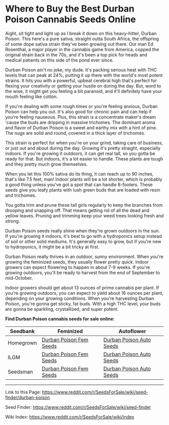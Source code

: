 # Where to Buy the Best Durban Poison Cannabis Seeds Online

Aight, sit tight and light up as I break it down on this heavy-hitter, Durban Poison. This here's a pure sativa, straight outta South Africa, the offspring of some dope sativa strain they've been growing out there. Our man Ed Rosenthal, a major player in the cannabis game from America, copped the original strain back in the 70s, and it's been a top pick for heads and medical patients on this side of the pond ever since.

Durban Poison ain't no joke, my dude. It's packing serious heat with THC levels that can peak at 24%, putting it up there with the world's most potent strains. It hits you with a powerful, upbeat cerebral high that's perfect for flexing your creativity or getting your hustle on during the day. But, word to the wise, it might get you feeling a bit paranoid, and it'll definitely have your mouth feeling like cotton.

If you're dealing with some rough times or you're feeling anxious, Durban Poison can help you out. It's also good for chronic pain and can help if you're feeling nauseous. Plus, this strain is a concentrate maker's dream 'cause the buds are dripping in massive trichomes. The dominant aroma and flavor of Durban Poison is a sweet and earthy mix with a hint of pine. The nugs are solid and round, covered in a thick layer of trichomes.

This strain is perfect for when you're on your grind, taking care of business, or just out and about during the day. Growing it's pretty straight, especially indoors. If you're growing it outdoors, it can get real tall, so you gotta be ready for that. But indoors, it's a lot easier to handle. These plants are tough and they pretty much grow themselves.

When you let this 100% sativa do its thing, it can reach up to 90 inches, that's like 7.5 feet, man! Indoor plants will be a lot shorter, which is probably a good thing unless you've got a spot that can handle 8-footers. These seeds give you leafy plants with lush green buds that are loaded with resin and trichomes.

You gotta trim and prune these tall girls regularly to keep the branches from drooping and snapping off. That means getting rid of all the dead and yellow leaves. Pruning and trimming keep your weed trees looking fresh and strong.

Durban Poison seeds really shine when they're grown outdoors in the sun. If you're growing it indoors, it's best to go with a hydroponics setup instead of soil or other solid mediums. It's generally easy to grow, but if you're new to hydroponics, it might be a bit tricky at first.

Durban Poison really thrives in an outdoor, sunny environment. When you're growing the feminized seeds, they usually flower pretty quick. Indoor growers can expect flowering to happen in about 7-9 weeks. If you're growing outdoors, you'll be ready to harvest from the end of September to mid-October.

Indoor growers should get about 13 ounces of prime cannabis per plant. If you're growing outdoors, you can expect to yield about 16 ounces per plant, depending on your growing conditions. When you're harvesting Durban Poison, you're gonna get sticky, fat buds. With a high THC level, your buds are gonna be sparkling, crystallized, and super potent.

**Find Durban Poison cannabis seeds for sale online:**

| Seedbank  | Feminized | Autoflower |
|-----------|-----------|------------|
| Homegrown | [Durban Poison Fem Seeds](https://homegrowncannabisco.com/products/durban-poison-feminized-marijuana-seeds?a_aid=sale) | [Durban Poison Auto Seeds](https://homegrowncannabisco.com/products/durban-poison-auto-seeds-marijuana-seeds?a_aid=sale) |
| ILGM      | [Durban Poison Fem Seeds](https://ilgm.com/products/durban-poison-feminized-seeds?aff=2191) | [Durban Poison Auto Seeds](https://ilgm.com/products/durban-poison-autoflower-seeds?aff=2191) |
| Seedsman  | [Durban Poison Fem Seeds](https://www.seedsman.com/durban-poison-feminised-seeds-5?a_aid=56f632ea3916c) | [Durban Poison Auto Seeds](https://www.seedsman.com/autodurban-poison-feminised-seeds?a_aid=56f632ea3916c) |

___

Link to this Page: https://www.reddit.com/r/SeedsForSale/wiki/seed-finder/durban-poison

Seed Finder: https://www.reddit.com/r/SeedsForSale/wiki/seed-finder

Wiki Index: https://www.reddit.com/r/SeedsForSale/wiki/index
